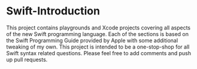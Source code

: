 Swift-Introduction
==================

This project contains playgrounds and Xcode projects covering all aspects of the new Swift programming language. Each of the sections is based on the Swift Programming Guide provided by Apple with some additional tweaking of my own. This project is intended to be a one-stop-shop for all Swift syntax related questions. Please feel free to add comments and push up pull requests.
